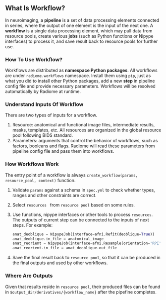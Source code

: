 ## What Is Workflow?

In neuroimaging, a **pipeline** is a set of data processing elements connected in series, where the output of one element is the input of the next one. A **workflow** is a single data processing element, which may pull data from resource pools,  create various **jobs** (such as Python functions or Nipype interfaces) to process it, and save result back to resource pools for further use.

### How To Use Workflow?

Workflows are distributed as **namespace Python packages**. All workflows are under `radiome.workflows` namespace. Install them using `pip`, just as what you did to install other Python packages, add a new **step** in pipeline config file and provide necessary parameters. Workflows will be resolved automatically by Radiome at runtime.

### Understand Inputs Of Workflow

There are two types of inputs for a workflow.

1. Resource: anatomical and functional image files, intermediate results, masks, templates, etc. All resources are organized in the global resource pool following BIDS standard. 
2. Parameters: arguments that control the behavior of workflows, such as factors, booleans and flags. Radiome will read these parameters from pipeline config file and pass them into workflows.

### How Workflows Work

The entry point of a workflow is always `create_workflow(params, resource_pool, context)` function. 

1.  Validate `params` against a schema in `spec.yml` to check whether types, ranges and other constraints are correct. 

2. Select `resources ` from `resource pool` based on some rules. 

3. Use functions, nipype interfaces or other tools to process `resources`. The outputs of current step can be connected to the inputs of next steps. For example:

   ```python
   anat_deoblique = NipypeJob(interface=afni.Refit(deoblique=True))
   anat_deoblique.in_file = anatomical_image
   anat_reorient = NipypeJob(interface=afni.Resample(orientation='RPI', outputtype='NIFTI_GZ'))
   anat_reorient.in_file = anat_deoblique.out_file
   ```

4. Save the final result back to `resource pool`, so that it can be produced in the final outputs and used by other workflows.

### Where Are Outputs

Given that results reside in `resource pool`, their produced files can be found in `$output_dir/derivatives/{workflow_name}` after the pipefine completes.